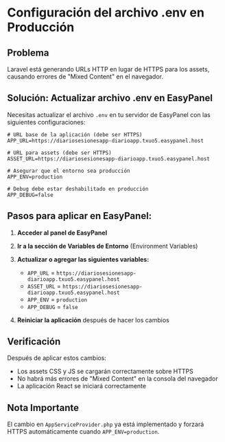 # Configuración del archivo .env en Producción

## Problema
Laravel está generando URLs HTTP en lugar de HTTPS para los assets, causando errores de "Mixed Content" en el navegador.

## Solución: Actualizar archivo .env en EasyPanel

Necesitas actualizar el archivo `.env` en tu servidor de EasyPanel con las siguientes configuraciones:

```env
# URL base de la aplicación (debe ser HTTPS)
APP_URL=https://diariosesionesapp-diarioapp.txuo5.easypanel.host

# URL para assets (debe ser HTTPS)
ASSET_URL=https://diariosesionesapp-diarioapp.txuo5.easypanel.host

# Asegurar que el entorno sea producción
APP_ENV=production

# Debug debe estar deshabilitado en producción
APP_DEBUG=false
```

## Pasos para aplicar en EasyPanel:

1. **Acceder al panel de EasyPanel**
2. **Ir a la sección de Variables de Entorno** (Environment Variables)
3. **Actualizar o agregar las siguientes variables:**
   - `APP_URL` = `https://diariosesionesapp-diarioapp.txuo5.easypanel.host`
   - `ASSET_URL` = `https://diariosesionesapp-diarioapp.txuo5.easypanel.host`
   - `APP_ENV` = `production`
   - `APP_DEBUG` = `false`

4. **Reiniciar la aplicación** después de hacer los cambios

## Verificación

Después de aplicar estos cambios:
- Los assets CSS y JS se cargarán correctamente sobre HTTPS
- No habrá más errores de "Mixed Content" en la consola del navegador
- La aplicación React se iniciará correctamente

## Nota Importante

El cambio en `AppServiceProvider.php` ya está implementado y forzará HTTPS automáticamente cuando `APP_ENV=production`.
